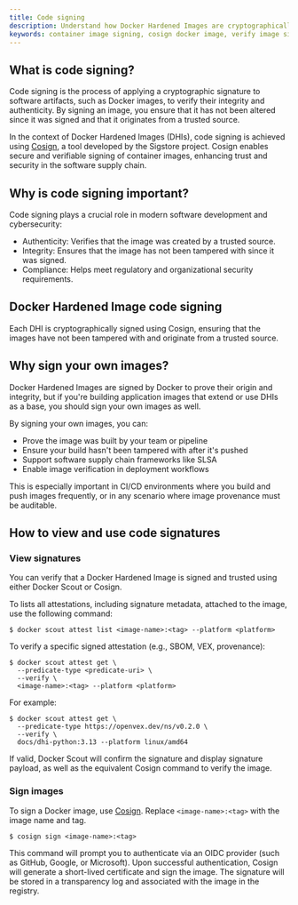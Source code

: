 ```yaml
---
title: Code signing
description: Understand how Docker Hardened Images are cryptographically signed using Cosign to verify authenticity, integrity, and secure provenance.
keywords: container image signing, cosign docker image, verify image signature, signed container image, sigstore cosign
---
```


## What is code signing?

Code signing is the process of applying a cryptographic signature to software
artifacts, such as Docker images, to verify their integrity and authenticity. By
signing an image, you ensure that it has not been altered since it was signed
and that it originates from a trusted source.

In the context of Docker Hardened Images (DHIs), code signing is achieved using
[Cosign](https://docs.sigstore.dev/), a tool developed by the Sigstore project.
Cosign enables secure and verifiable signing of container images, enhancing
trust and security in the software supply chain.

## Why is code signing important?

Code signing plays a crucial role in modern software development and
cybersecurity:

- Authenticity: Verifies that the image was created by a trusted source.
- Integrity: Ensures that the image has not been tampered with since it was
  signed.
- Compliance: Helps meet regulatory and organizational security requirements.

## Docker Hardened Image code signing

Each DHI is cryptographically signed using Cosign, ensuring that the images have
not been tampered with and originate from a trusted source.

## Why sign your own images?

Docker Hardened Images are signed by Docker to prove their origin and integrity,
but if you're building application images that extend or use DHIs as a base, you
should sign your own images as well.

By signing your own images, you can:

- Prove the image was built by your team or pipeline
- Ensure your build hasn't been tampered with after it's pushed
- Support software supply chain frameworks like SLSA
- Enable image verification in deployment workflows

This is especially important in CI/CD environments where you build and push
images frequently, or in any scenario where image provenance must be auditable.

## How to view and use code signatures

### View signatures

You can verify that a Docker Hardened Image is signed and trusted using either Docker Scout or Cosign.

To lists all attestations, including signature metadata, attached to the image, use the following command:

```console
$ docker scout attest list <image-name>:<tag> --platform <platform>
```

To verify a specific signed attestation (e.g., SBOM, VEX, provenance):

```console
$ docker scout attest get \
  --predicate-type <predicate-uri> \
  --verify \
  <image-name>:<tag> --platform <platform>
```

For example:

```console
$ docker scout attest get \
  --predicate-type https://openvex.dev/ns/v0.2.0 \
  --verify \
  docs/dhi-python:3.13 --platform linux/amd64
```


If valid, Docker Scout will confirm the signature and display signature payload, as well as the equivalent Cosign command to verify the image.

### Sign images

To sign a Docker image, use [Cosign](https://docs.sigstore.dev/). Replace
`<image-name>:<tag>` with the image name and tag.

```console
$ cosign sign <image-name>:<tag>
```

This command will prompt you to authenticate via an OIDC provider (such as
GitHub, Google, or Microsoft). Upon successful authentication, Cosign will
generate a short-lived certificate and sign the image. The signature will be
stored in a transparency log and associated with the image in the registry.